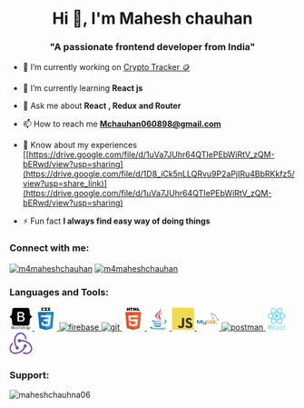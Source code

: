 <h1 align="center">Hi 👋, I'm Mahesh chauhan</h1>
<h3 align="center">"A passionate frontend developer from India"</h3>

- 🔭 I’m currently working on [Crypto Tracker 🪙](https://cryptotracker-delta.vercel.app/)

- 🌱 I’m currently learning **React js**

- 💬 Ask me about **React , Redux and Router**

- 📫 How to reach me **Mchauhan060898@gmail.com**

- 📄 Know about my experiences [[https://drive.google.com/file/d/1uVa7JUhr64QTIePEbWiRtV_zQM-bERwd/view?usp=sharing](https://drive.google.com/file/d/1D8_iCk5nLLQRvu9P2aPjIRu4BbRKkfz5/view?usp=share_link)](https://drive.google.com/file/d/1uVa7JUhr64QTIePEbWiRtV_zQM-bERwd/view?usp=sharing)

- ⚡ Fun fact **I always find easy way of doing things**

<h3 align="left">Connect with me:</h3>
<p align="left">
<a href="https://twitter.com/m4maheshchauhan" target="blank"><img align="center" src="https://raw.githubusercontent.com/rahuldkjain/github-profile-readme-generator/master/src/images/icons/Social/twitter.svg" alt="m4maheshchauhan" height="30" width="40" /></a>
<a href="https://linkedin.com/in/m4maheshchauhan" target="blank"><img align="center" src="https://raw.githubusercontent.com/rahuldkjain/github-profile-readme-generator/master/src/images/icons/Social/linked-in-alt.svg" alt="m4maheshchauhan" height="30" width="40" /></a>
</p>

<h3 align="left">Languages and Tools:</h3>
<p align="left"> <a href="https://getbootstrap.com" target="_blank" rel="noreferrer"> <img src="https://raw.githubusercontent.com/devicons/devicon/master/icons/bootstrap/bootstrap-plain-wordmark.svg" alt="bootstrap" width="40" height="40"/> </a> <a href="https://www.w3schools.com/css/" target="_blank" rel="noreferrer"> <img src="https://raw.githubusercontent.com/devicons/devicon/master/icons/css3/css3-original-wordmark.svg" alt="css3" width="40" height="40"/> </a> <a href="https://firebase.google.com/" target="_blank" rel="noreferrer"> <img src="https://www.vectorlogo.zone/logos/firebase/firebase-icon.svg" alt="firebase" width="40" height="40"/> </a> <a href="https://git-scm.com/" target="_blank" rel="noreferrer"> <img src="https://www.vectorlogo.zone/logos/git-scm/git-scm-icon.svg" alt="git" width="40" height="40"/> </a> <a href="https://www.w3.org/html/" target="_blank" rel="noreferrer"> <img src="https://raw.githubusercontent.com/devicons/devicon/master/icons/html5/html5-original-wordmark.svg" alt="html5" width="40" height="40"/> </a> <a href="https://www.java.com" target="_blank" rel="noreferrer"> <img src="https://raw.githubusercontent.com/devicons/devicon/master/icons/java/java-original.svg" alt="java" width="40" height="40"/> </a> <a href="https://developer.mozilla.org/en-US/docs/Web/JavaScript" target="_blank" rel="noreferrer"> <img src="https://raw.githubusercontent.com/devicons/devicon/master/icons/javascript/javascript-original.svg" alt="javascript" width="40" height="40"/> </a> <a href="https://www.mysql.com/" target="_blank" rel="noreferrer"> <img src="https://raw.githubusercontent.com/devicons/devicon/master/icons/mysql/mysql-original-wordmark.svg" alt="mysql" width="40" height="40"/> </a> <a href="https://postman.com" target="_blank" rel="noreferrer"> <img src="https://www.vectorlogo.zone/logos/getpostman/getpostman-icon.svg" alt="postman" width="40" height="40"/> </a> <a href="https://reactjs.org/" target="_blank" rel="noreferrer"> <img src="https://raw.githubusercontent.com/devicons/devicon/master/icons/react/react-original-wordmark.svg" alt="react" width="40" height="40"/> </a> <a href="https://redux.js.org" target="_blank" rel="noreferrer"> <img src="https://raw.githubusercontent.com/devicons/devicon/master/icons/redux/redux-original.svg" alt="redux" width="40" height="40"/> </a> </p>

<h3 align="left">Support:</h3>
<p><a href="https://www.buymeacoffee.com/maheshchauhna06"> <img align="left" src="https://cdn.buymeacoffee.com/buttons/v2/default-yellow.png" height="50" width="210" alt="maheshchauhna06" /></a></p><br><br>
